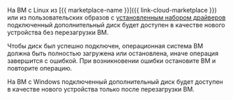 На ВМ с Linux из [{{ marketplace-name }}]({{ link-cloud-marketplace }}) или из пользовательских образов с [установленным набором драйверов](../../compute/operations/image-create/custom-image.md#requirements) подключенный дополнительный диск будет доступен в качестве нового устройства без перезагрузки ВМ. 

Чтобы диск был успешно подключен, операционная система ВМ должна быть полностью загружена или остановлена, иначе операция завершится с ошибкой. При возникновении ошибки остановите ВМ и повторите операцию.

На ВМ с Windows подключенный дополнительный диск будет доступен в качестве нового устройства только после перезагрузки ВМ.